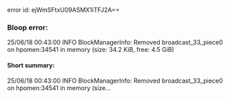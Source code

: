 error id: ejWmSFtxU09ASMX1iTFJ2A==
### Bloop error:

25/06/18 00:43:00 INFO BlockManagerInfo: Removed broadcast_33_piece0 on hpomen:34541 in memory (size: 34.2 KiB, free: 4.5 GiB)
#### Short summary: 

25/06/18 00:43:00 INFO BlockManagerInfo: Removed broadcast_33_piece0 on hpomen:34541 in memory (size...